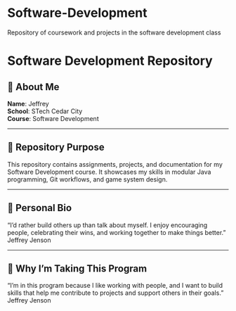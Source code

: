 # Software-Development
Repository of coursework and projects in the software development class
# Software Development Repository

## 👤 About Me  
**Name**: Jeffrey  
**School**: STech Cedar City  
**Course**: Software Development  

---

## 📂 Repository Purpose  
This repository contains assignments, projects, and documentation for my Software Development course. It showcases my skills in modular Java programming, Git workflows, and game system design.

---

## 🧠 Personal Bio  
“I’d rather build others up than talk about myself. I enjoy encouraging people, celebrating their wins, and working together to make things better.” Jeffrey Jenson

---

## 🎯 Why I’m Taking This Program  
“I’m in this program because I like working with people, and I want to build skills that help me contribute to projects and support others in their goals.” Jeffrey Jenson

